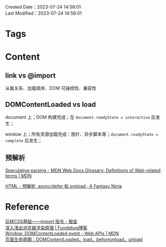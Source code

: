 Created Date：2023-07-24 14:58:01  
Last Modified：2023-07-24 14:58:01

# Tags

# Content

## link vs @import

从属关系、加载顺序、DOM 可操控性、兼容性

## DOMContentLoaded vs load

document 上；DOM 构建完成；在 `document.readyState = interactive` 后发生；

window 上；所有资源加载完成：图片、异步脚本等；`document.readyState = complete` 后发生；

## 预解析

[Speculative parsing - MDN Web Docs Glossary: Definitions of Web-related terms | MDN](https://developer.mozilla.org/en-US/docs/Glossary/Speculative_parsing)

[HTML - 预解析, async/defer 和 preload · A Fantasy Ninja](https://afantasy.ninja/2018/01/13/speculative-parsing-async-defer-perload/#%E9%A2%84%E8%A7%A3%E6%9E%90-Speculative-Parsing)

# Reference

[玩转CSS基础——import 指令 - 掘金](https://juejin.cn/post/7101973862027378702)  
[深入浅出浏览器渲染原理 | Fundebug博客](https://blog.fundebug.com/2019/01/03/understand-browser-rendering/)  
[Window: DOMContentLoaded event - Web APIs | MDN](https://developer.mozilla.org/en-US/docs/Web/API/Window/DOMContentLoaded_event)  
[页面生命周期：DOMContentLoaded，load，beforeunload，unload](https://zh.javascript.info/onload-ondomcontentloaded)
